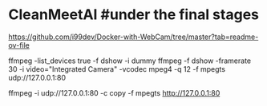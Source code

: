 # CleanMeetAI #under the final stages

https://github.com/i99dev/Docker-with-WebCam/tree/master?tab=readme-ov-file

ffmpeg -list_devices true -f dshow -i dummy
ffmpeg -f dshow -framerate 30 -i video="Integrated Camera" -vcodec mpeg4 -q 12 -f mpegts udp://127.0.0.1:80

ffmpeg -i udp://127.0.0.1:80 -c copy -f mpegts http://127.0.0.1:80
